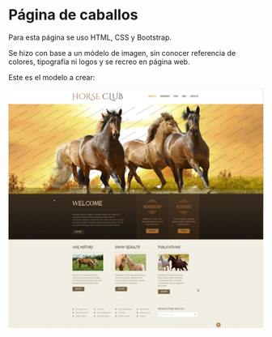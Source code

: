 # Página de caballos

Para esta página se uso HTML, CSS y Bootstrap.

Se hizo con base a un módelo de imagen, sin conocer referencia de colores, tipografía  ni logos y se recreo en página web.

Este es el modelo a  crear:

[![Pagina caballos](https://github.com/Danielalvz/paginaCaballos/blob/gh-pages/img/caballos.jpg?raw=true "Pagina caballos")](https://github.com/Danielalvz/paginaCaballos/blob/gh-pages/img/caballos.jpg?raw=true "Pagina caballos")
